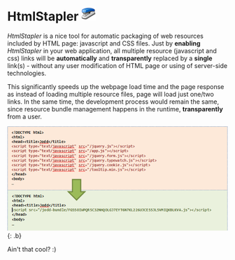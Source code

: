# HtmlStapler ![stapler](stapler.png)

*HtmlStapler* is a nice tool for automatic packaging of web resources
included by HTML page: javascript and CSS files. Just by **enabling**
*HtmlStapler* in your web application, all multiple resource (javascript
and css) links will be **automatically** and **transparently** replaced
by a **single** link(s) - without any user modification of HTML page or
using of server-side technologies.

This significantly speeds up the webpage load time and the page response
as instead of loading multiple resource files, page will load just
one/two links. In the same time, the development process would remain
the same, since resource bundle management happens in the runtime,
**transparently** from a user.

![htmlstapler](htmlstapler.png){: .b}

Ain't that cool? :)
